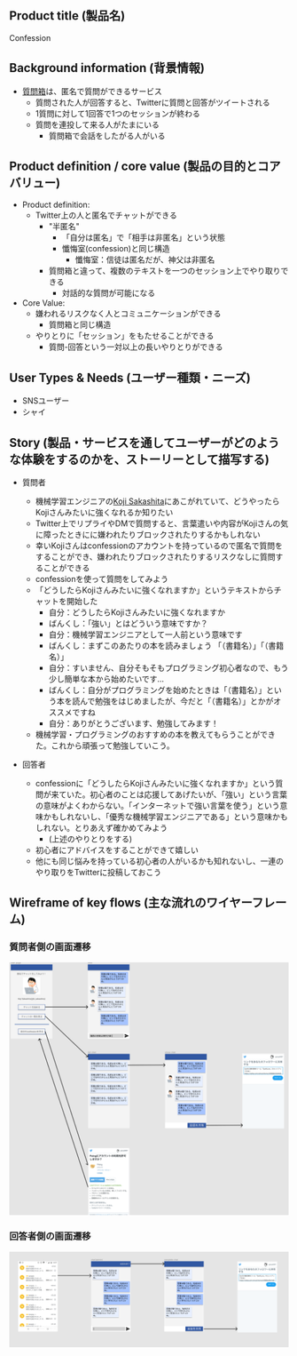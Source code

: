 ## Product title (製品名)

Confession

## Background information (背景情報)

- [質問箱](https://peing.net/ja/)は、匿名で質問ができるサービス
  - 質問された人が回答すると、Twitterに質問と回答がツイートされる
  - 1質問に対して1回答で1つのセッションが終わる
  - 質問を連投して来る人がたまにいる
    - 質問箱で会話をしたがる人がいる

## Product definition / core value (製品の目的とコアバリュー)

- Product definition:
  - Twitter上の人と匿名でチャットができる
    - "半匿名"
      - 「自分は匿名」で「相手は非匿名」という状態
      - 懺悔室(confession)と同じ構造
        - 懺悔室：信徒は匿名だが、神父は非匿名
    - 質問箱と違って、複数のテキストを一つのセッション上でやり取りできる
      - 対話的な質問が可能になる
- Core Value:
  - 嫌われるリスクなく人とコミュニケーションができる
    - 質問箱と同じ構造
  - やりとりに「セッション」をもたせることができる
    - 質問-回答という一対以上の長いやりとりができる

## User Types & Needs (ユーザー種類・ニーズ)

- SNSユーザー
- シャイ

## Story (製品・サービスを通してユーザーがどのような体験をするのかを、ストーリーとして描写する)

- 質問者
  - 機械学習エンジニアの[Koji Sakashita](https://twitter.com/k_sakashita)にあこがれていて、どうやったらKojiさんみたいに強くなれるか知りたい
  - Twitter上でリプライやDMで質問すると、言葉遣いや内容がKojiさんの気に障ったときにに嫌われたりブロックされたりするかもしれない
  - 幸いKojiさんはconfessionのアカウントを持っているので匿名で質問をすることができ、嫌われたりブロックされたりするリスクなしに質問することができる
  - confessionを使って質問をしてみよう
  - 「どうしたらKojiさんみたいに強くなれますか」というテキストからチャットを開始した
    - 自分：どうしたらKojiさんみたいに強くなれますか
    - ばんくし：「強い」とはどういう意味ですか？
    - 自分：機械学習エンジニアとして一人前という意味です
    - ばんくし：まずこのあたりの本を読みましょう 「（書籍名）」「（書籍名）」
    - 自分：すいません、自分そもそもプログラミング初心者なので、もう少し簡単な本から始めたいです...
    - ばんくし：自分がプログラミングを始めたときは「（書籍名）」という本を読んで勉強をはじめましたが、今だと「（書籍名）」とかがオススメですね
    - 自分：ありがとうございます、勉強してみます！
  - 機械学習・プログラミングのおすすめの本を教えてもらうことができた。これから頑張って勉強していこう。

- 回答者
  - confessionに「どうしたらKojiさんみたいに強くなれますか」という質問が来ていた。初心者のことは応援してあげたいが、「強い」という言葉の意味がよくわからない。「インターネットで強い言葉を使う」という意味かもしれないし、「優秀な機械学習エンジニアである」という意味かもしれない。とりあえず確かめてみよう
    - (上述のやりとりをする)
  - 初心者にアドバイスをすることができて嬉しい
  - 他にも同じ悩みを持っている初心者の人がいるかも知れないし、一連のやり取りをTwitterに投稿しておこう

## Wireframe of key flows (主な流れのワイヤーフレーム)

### 質問者側の画面遷移

![](./anonymous-users.png)

### 回答者側の画面遷移

![](./answerers.png)
